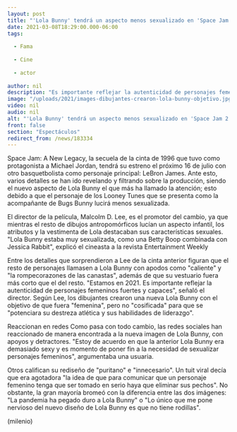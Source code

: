 ```yaml
---
layout: post
title: "'Lola Bunny' tendrá un aspecto menos sexualizado en 'Space Jam 2'; reaccionan en redes"
date: 2021-03-08T18:29:00.000-06:00
tags:
  
  - Fama
  
  - Cine
  
  - actor
  
author: nil
description: "Es importante reflejar la autenticidad de personajes femeninos fuertes y capaces, señaló el director de esta secuela que tendrá a LeBron James como protagonista. "
image: "/uploads/2021/images-dibujantes-crearon-lola-bunny-objetivo.jpg"
video: nil
audio: nil
alt: "'Lola Bunny' tendrá un aspecto menos sexualizado en 'Space Jam 2'; reaccionan en redes"
front: false
section: "Espectáculos"
redirect_from: /news/183334
---
```


 Space Jam: A New Legacy, la secuela de la cinta de 1996 que tuvo como protagonista a Michael Jordan, tendrá su estreno el próximo 16 de julio con otro basquetbolista como personaje principal: LeBron James.  Ante esto, varios detalles se han ido revelando y filtrando sobre la producción, siendo el nuevo aspecto de Lola Bunny el que más ha llamado la atención; esto debido a que el personaje de los Looney Tunes que se presenta como la acompañante de Bugs Bunny lucirá menos sexualizada. 

El director de la película, Malcolm D. Lee, es el promotor del cambio, ya que mientras el resto de dibujos antropomórficos lucían un aspecto infantil, los atributos y la vestimenta de Lola destacaban sus características sexuales. "Lola Bunny estaba muy sexualizada, como una Betty Boop combinada con Jessica Rabbit", explicó el cineasta a la revista Entertainment Weekly 

Entre los detalles que sorprendieron a Lee de la cinta anterior figuran que el resto de personajes llamasen a Lola Bunny con apodos como "caliente" y "la rompecorazones de las canastas", además de que su vestuario fuera más corto que el del resto. "Estamos en 2021. Es importante reflejar la autenticidad de personajes femeninos fuertes y capaces", señaló el director. Según Lee, los dibujantes crearon una nueva Lola Bunny con el objetivo de que fuera "femenina", pero no "cosificada" para que se "potenciara su destreza atlética y sus habilidades de liderazgo". 

Reaccionan en redes Como pasa con todo cambio, las redes sociales han reaccionado de manera encontrada a la nueva imagen de Lola Bunny, con apoyos y detractores. "Estoy de acuerdo en que la anterior Lola Bunny era demasiado sexy y es momento de poner fin a la necesidad de sexualizar personajes femeninos", argumentaba una usuaria. 

Otros califican su rediseño de "puritano" e "innecesario". Un tuit viral decía que era agotadora "la idea de que para comunicar que un personaje femenino tenga que ser tomado en serio haya que eliminar sus pechos". No obstante, la gran mayoría bromeó con la diferencia entre las dos imágenes: "La pandemia ha pegado duro a Lola Bunny" o "Lo único que me pone nervioso del nuevo diseño de Lola Bunny es que no tiene rodillas". 

(milenio)